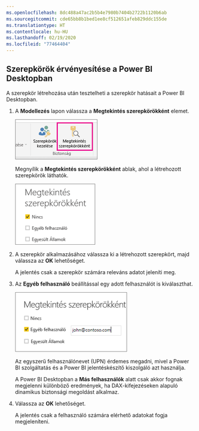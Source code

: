 ```yaml
---
ms.openlocfilehash: 8dc488a47ac2b5b4e7980b7404b2722b1120b6ab
ms.sourcegitcommit: cde65bb8b1bed1ee8cf512651afeb829ddc155de
ms.translationtype: HT
ms.contentlocale: hu-HU
ms.lasthandoff: 02/19/2020
ms.locfileid: "77464404"
---
```

## <a name="validate-the-roles-within-power-bi-desktop"></a>Szerepkörök érvényesítése a Power BI Desktopban
A szerepkör létrehozása után tesztelheti a szerepkör hatásait a Power BI Desktopban.

1. A **Modellezés** lapon válassza a **Megtekintés szerepkörökként** elemet. 

    ![A Megtekintés szerepkörökként lehetőség kiválasztása](./media/rls-desktop-view-as-roles/powerbi-desktop-rls-view-as-roles.png)

    Megnyílik a **Megtekintés szerepkörökként** ablak, ahol a létrehozott szerepkörök láthatók.

    ![A Megtekintés szerepkörökként ablak](./media/rls-desktop-view-as-roles/powerbi-desktop-rls-view-as-roles-dialog.png)

3. A szerepkör alkalmazásához válassza ki a létrehozott szerepkört, majd válassza az **OK** lehetőséget. 

   A jelentés csak a szerepkör számára releváns adatot jeleníti meg.

4. Az **Egyéb felhasználó** beállítással egy adott felhasználót is kiválaszthat. 

    ![Az Egyéb felhasználó lehetőség kiválasztása](./media/rls-desktop-view-as-roles/powerbi-desktop-rls-other-user.png)

   Az egyszerű felhasználónevet (UPN) érdemes megadni, mivel a Power BI szolgáltatás és a Power BI jelentéskészítő kiszolgáló azt használja.

   A Power BI Desktopban a **Más felhasználók** alatt csak akkor fognak megjelenni különböző eredmények, ha DAX-kifejezéseken alapuló dinamikus biztonsági megoldást alkalmaz. 

5. Válassza az **OK** lehetőséget. 

   A jelentés csak a felhasználó számára elérhető adatokat fogja megjeleníteni.



